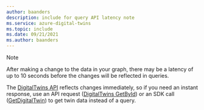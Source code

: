 ```yaml
---
author: baanders
description: include for query API latency note
ms.service: azure-digital-twins
ms.topic: include
ms.date: 09/21/2021
ms.author: baanders
---
```


>[!NOTE]
>After making a change to the data in your graph, there may be a latency of up to 10 seconds before the changes will be reflected in queries. 
>
>The [DigitalTwins API](../articles/digital-twins/concepts-apis-sdks.md#data-plane-overview) reflects changes immediately, so if you need an instant response, use an API request ([DigitalTwins GetById](/rest/api/digital-twins/dataplane/twins/digital-twins-get-by-id)) or an SDK call ([GetDigitalTwin](/dotnet/api/azure.digitaltwins.core.digitaltwinsclient.getdigitaltwin?view=azure-dotnet&preserve-view=true)) to get twin data instead of a query.